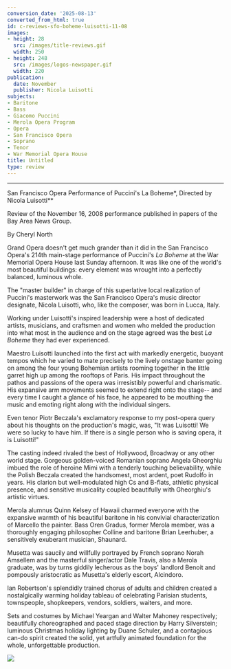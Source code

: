 ```yaml
---
conversion_date: '2025-08-13'
converted_from_html: true
id: c-reviews-sfo-boheme-luisotti-11-08
images:
- height: 28
  src: /images/title-reviews.gif
  width: 250
- height: 248
  src: /images/logos-newspaper.gif
  width: 220
publication:
  date: November
  publisher: Nicola Luisotti
subjects:
- Baritone
- Bass
- Giacomo Puccini
- Merola Opera Program
- Opera
- San Francisco Opera
- Soprano
- Tenor
- War Memorial Opera House
title: Untitled
type: review
---
```


***

San Francisco Opera Performance of Puccini's La Boheme*, Directed by Nicola Luisotti**

Review of the November 16, 2008 performance published in papers of the Bay Area News Group.

By Cheryl North

Grand Opera doesn't get much grander than it did in the San Francisco Opera's 214th main-stage performance of Puccini's *La Boheme* at the War Memorial Opera House last Sunday afternoon. It was like one of the world's most beautiful buildings: every element was wrought into a perfectly balanced, luminous whole.

 The "master builder" in charge of this superlative local realization of Puccini's masterwork was the San Francisco Opera's music director designate, Nicola Luisotti, who, like the composer, was born in Lucca, Italy.

 Working under Luisotti's inspired leadership were a host of dedicated artists, musicians, and craftsmen and women who melded the production into what most in the audience and on the stage agreed was the best *La Boheme* they had ever experienced.

 Maestro Luisotti launched into the first act with markedly energetic, buoyant tempos which he varied to mate precisely to the lively onstage banter going on among the four young Bohemian artists rooming together in the little garret high up among the rooftops of Paris. His impact throughout the pathos and passions of the opera was irresistibly powerful and charismatic. His expansive arm movements seemed to extend right onto the stage-- and every time I caught a glance of his face, he appeared to be mouthing the music and emoting right along with the individual singers.

 Even tenor Piotr Beczala's exclamatory response to my post-opera query about his thoughts on the production's magic, was, "It was Luisotti! We were so lucky to have him. If there is a single person who is saving opera, it is Luisotti!"

 The casting indeed rivaled the best of Hollywood, Broadway or any other world stage. Gorgeous golden-voiced Romanian soprano Angela Gheorghiu imbued the role of heroine Mimi with a tenderly touching believability, while the Polish Beczala created the handsomest, most ardent, poet Rudolfo in years. His clarion but well-modulated high Cs and B-flats, athletic physical presence, and sensitive musicality coupled beautifully with Gheorghiu's artistic virtues.

 Merola alumnus Quinn Kelsey of Hawaii charmed everyone with the expansive warmth of his beautiful baritone in his convivial characterization of Marcello the painter. Bass Oren Gradus, former Merola member, was a thoroughly engaging philosopher Colline and baritone Brian Leerhuber, a sensitively exuberant musician, Shaunard.

 Musetta was saucily and willfully portrayed by French soprano Norah Amsellem and the masterful singer/actor Dale Travis, also a Merola graduate, was by turns giddily lecherous as the boys' landlord Benoit and pompously aristocratic as Musetta's elderly escort, Alcindoro.

 Ian Robertson's splendidly trained chorus of adults and children created a nostalgically warming holiday tableau of celebrating Parisian students, townspeople, shopkeepers, vendors, soldiers, waiters, and more.

 Sets and costumes by Michael Yeargan and Walter Mahoney respectively; beautifully choreographed and paced stage direction by Harry Silverstein; luminous Christmas holiday lighting by Duane Schuler, and a contagious can-do spirit created the solid, yet artfully animated foundation for the whole, unforgettable production.

![](/images/logos-newspaper.gif)


